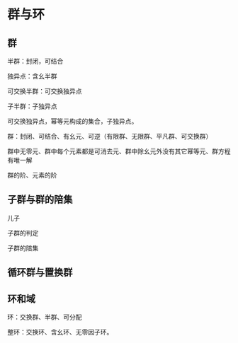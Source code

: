# 群与环

## 群

半群：封闭，可结合

独异点：含幺半群

可交换半群：可交换独异点

子半群：子独异点

可交换独异点，幂等元构成的集合，子独异点。

群：封闭、可结合、有幺元、可逆（有限群、无限群、平凡群、可交换群）

群中无零元、群中每个元素都是可消去元、群中除幺元外没有其它幂等元、群方程有唯一解

群的阶、元素的阶

## 子群与群的陪集

儿子

子群的判定

子群的陪集

## 循环群与置换群

## 环和域

环：交换群、半群、可分配

整环：交换环、含幺环、无零因子环。
